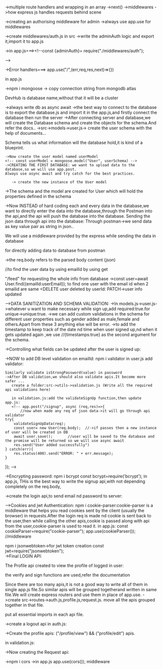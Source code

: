 ->multiple route handlers and wrapping in an array
->next()
->middlewares
->how express js handles requests behind scene 
<!-- app.post("/user",(req,res,next)=>{
    //  res.send("test get call");
    next();     next pr jaayega hi nhi,res.send se send ho jaayega
   // res.send("test get call");
},(req,res)=>{
    res.send("second response");
}) -->

->creating an authorising middleware for admin ->always use app.use for middlewares

<!-- app.use("/admin",(req,res,next)=>{
    console.log("Admin auth is getting checked");
    const token="xyz";
    const isAdminAuthorised=token==="xyz";
    if(!isAdminAuthorised){
        res.status(401).send("Unauthorised request")
    }else{
        next();
    }
})
app.get("/admin/getAllData",(req,res)=>{
    res.send("All data sent");
})
app.get("/admin/deleteUser",(req,res)=>{
    res.send("Delete a user");
}) -->

->create middlewares/auth.js in src
->write the adminAuth logic and export it,import it to app.js
 <!-- const adminAuth=(req,res,next)=>{
    console.log("Admin auth is getting checked");
    const token="xyz";
    const isAdminAuthorised=token==="xyz";
    if(!isAdminAuthorised){
        res.status(401).send("Unauthorised request")
    }else{
        next();
    }
}
module.exports={
    adminAuth,
}; -->

->in app.js===><!--const {adminAuth}= require("./middlewares/auth"); 
<!-- app.use("/admin",adminAuth)--> -->

->Error handlers===> app.use("/",(err,req,res,next)=>{})
<!-- app.get("/getUserData",(req,res)=>{
    throw new Error("dnkjsn");
    res.send("User Data Sent");
})

app.use("/",(err,req,res,next)=>{
    if(err){
        res.status(500).send("something went wrong");
    }
}) -->
in app.js
<!-- app.get("/getUserData",(req,res)=>{
    throw new Error("dnkjsn");
    res.send("User Data Sent");
})

app.use("/",(err,req,res,next)=>{
    if(err){
        res.status(500).send("something went wrong");
    }
}) -->

->npm i mongoose -> copy connection string from mongodb atlas
 <!-- await mongoose.connect("mongodb+srv://improfessional983:wWDMsY0ODiXo88Aq@cluster0.5susj.mongodb.net/DevHub") -->DevHub is database name,without that it will be a cluster
 ->always write db as async await
 ->the best way to connect to the database is to export the database.js and import it in the app.js,and firstly connect the database then run the server
 ->After connecting server and database,we will create the Database schema and create the objects for the schema.And refer the docs..
  ->src->models->user.js-> create the user schema with the help of documents...

  Schema tells us what information will the database hold,it is kind of a blueprint.
  <!-- firstName: {
        type: String //best practice while witing the schema
    },
    lastName:{
        type: String
    }, -->

    ->Now create the user model named userModel
    <!-- const userModel = mongoose.model("User", userSchema) -->
    ->CREATING THE FIRST DATABASE: we want to upload data to the database,so we will use app.post.
    Always use async await and try catch for the best practices.

       -> create the new instance of the User model
<!-- 
app.post("/signup", async (req,res)=>{


    const user =new User ({
        firstname:"Vaibhav",
        lastname:"Pandey",
        emailId:"vp@gmail.com",
        password:"vp123",
    });
    try{
        await user.save();  //user will be saved to the database and the promise will be returned so we will use async await
        res.send("User added successfully")
    } catch(err){
        res.status(400).send("Error saving the user" + err.message);
    }
}); -->

->The schema and the model are created for User which will hold the properties defined in the schema

->Now INSTEAD of hard coding each and every data in the database,we want to directly enter the data into the database,through the Postman into the api,and the api will push the database into the database.
Sending the json data through api into the database:
Through postman->we send data as key value pair as string in json..
<!-- {
        "firstname":"Virat",
        "lastname":"Kohli",
        "emailId":"vk@gmail.com",
        "password":"vk123",
    } -->

We will use a middleware provided by the express while sending the data in database
<!-- app.use(express.json()); --> 
for directly adding data  to database from postman
<!-- app.post("/signup", async (req,res)=>{
     
    //create the new instance of the User model
const user = new User(req.body); -->
->the req.body refers to the parsed body content (json)

//to find the user data by using emailId by using get
<!-- app.get("/user",async (req,res)=>{
    const userEmail=req.body.emailId; 
    try{
        const user=await User.find({emailId:userEmail}); //find emailId
        res.send(user); //sending the user from the database to the postman
    }catch(err){
        res.status(400).send("Something went wrong");
    }
}); -->

"/feed" for requesting the whole info from database
->const user=await User.find({emailId:userEmail});  to find one user with the email id when 2 emailid are same 
<DELETE user deleted by userId: <!-- findByIdAndDelete(userId) -->
PATCH->user info updated
<!--User.findOneAndUpdate({_id:userId},data);-->

-->DATA SANITIZATION AND SCHEMA VALIDATION:
  ->In models.js->user.js->whatever u want to make necessary while sign up,add required:true.for unique->unique:true.
  ->we can add custom validations in the schema for different user properties such as gender added as male,female and others.Apart from these 3 anything else will be error.
->to add the timestamp to keep track of the date nd time when user signed up,nd when it gets updated again ,we use //{timestamps:true} as the second argument for the schema.

->Controlling what fields can be updated after the user is signed up:
<!-- app.patch("/user/:userId",async(req,res)=>{
    const userId=req.params?.userId;
    const data=req.body;
    try{
        const ALLOWED_UPDATES=["photoUrl","about","gender","age","skills"]; 
        const isUpdateAllowed=Object.keys(data).every((k)=>
        ALLOWED_UPDATES.includes(k)
    );
    if(!isUpdateAllowed){
        throw new Error("Update not allowed");  
    }
         await User.findByIdAndUpdate({_id:userId},data,{
             returnDocument:"after",
             runValidators: true,   //now the gender will update for the existing ones also
         });
         res.send("User updated succesfully");
    }catch(err){
        res.status(400).send("UPDATE FAILED"+ err.message); 
    }
}) -->
->NOW to add DB level validation on emailId:
    npm i validator
  in user.js add validator:
  <!-- const validator=require('validator') -->
<!-- 
   emailId:{
        type: String,
        required:true,
        unique:true,
        lowercase:true, //always lowercase emailId
        trim:true , //to remove the whitespaces from front and back which can be considered as new emailId
        validate(value){
            if(!validator.isEmail(value)){
                throw new Error("email invalid "+ value);
            }
        }
    } -->

    Similarly validate isStrongPassword(value) in password
    ->After DB validation,we should also validate apis.It become more safer ...
       create a folder:src->utils->validation.js (Write all the required api validations here)

       in validation.js:add the validateSignUp function,then update app.js:
       <!-- app.post("/signup", async (req,res)=>{
           //now when made any req of json data->it will go through api validator
    try{
        validateSignUpData(req); 
        const user= new User(req.body);  //->if passes then a new instance of user will be created in DB
        await user.save();       //user will be saved to the database and the promise will be returned so we will use async await
        res.send("User added successfully")
    } catch(err){
        res.status(400).send("ERROR: " + err.message);
    }
}); -->

->Encrypting password: npm i bcrypt 
  const bcrypt=require('bcrypt'); in app.js,
 THis is the best way to write the signup api,with not depending completely on the req.body,
  <!-- app.post("/signup", async (req, res) => {
  try {
    validateSignUpData(req);
    const { firstName , lastName , emailId, password }=req.body;  //after validation,instantly extract the data,dont trust req.body
    const passwordHash = await bcrypt.hash(password,10);  encrypting the password by 10 rounds
    const user = new User({
        firstName,
        lastName,
        emailId,
        password: passwordHash ->sesnding the encrypted password hash to the database
    });  //->if passes then a new instance of user will be created in DB,with storing the necessary inputs directly
    await user.save();              
    res.send("User added successfully");
  } catch (err) {
    res.status(400).send("ERROR: " + err.message);
  }
}); -->

->create the login api,to send email nd password to server:
<!-- app.post("/login", async (req,res)=>{
 try{
        const { emailId, password} = req.body;  //extract the necessary from the req.body
        const user= await User.findOne({emailId : emailId})  //find the emailId entered in the database
        if(!user){
            throw new Error("User not found in Database");
        }
        const isPasswordValid = await bcrypt.compare(password , user.password);  //convert the entered password to encrypted one nd match it in database
        if(isPasswordValid){

            res.cookie("token","jnjdnckjdnjcknwjkdnwcn")
            res.send("Login Successfull")
        }else{
            throw new Error("Password is not correct ")
        }
    } catch (err) {
    res.status(400).send("ERROR: " + err.message);
  }
}); -->

-->Cookies and jwt Authentication:
 npm i cookie-parser:cookie-parser is a middleware that helps you read cookies sent by the client (usually the browser) in requests.After the login req is made nd cookie is sent back to the user,then while calling the other apis,cookie is passed along with api from the user,cookie-parser is used to read it.
 in app.js:
    const cookieParser=require("cookie-parser");
    app.use(cookieParser()); //middleware

 npm i jsonwebtoken->for jwt token creation
 const jwt=require("jsonwebtoken");  
 ->Final LOGIN API:
 <!-- app.post("/login", async (req,res)=>{
 try{
        const { emailId, password} = req.body;  //extract the necessary from the req.body
        const user= await User.findOne({emailId : emailId})  //find the emailId entered in the database
        if(!user){
            throw new Error("User not found in Database");
        }
        const isPasswordValid = await bcrypt.compare(password , user.password);  //convert the entered password to encrypted one nd match it in database
        if(isPasswordValid){

            const token=await jwt.sign({_id:user._id},"DEVHUB@99"); //hiding the user id into the cookies along with the secret code
            console.log(token);
            //add the token back to the server and send the cookie back to user
            res.cookie("token",token)
            res.send("Login Successfull");
         
        }else{
            throw new Error("Password is not correct ")
        }
    } catch (err) {
    res.status(400).send("ERROR: " + err.message);
  }
}); -->

The Profile api created to view the profile of logged in user:
<!-- app.get("/profile", async (req, res) => {
  try {
    const cookies = req.cookies; // Ask the user to send their cookies (contains token)
    const { token } = cookies;   // Extract the JWT token from cookies

    // Validate the token
    const decodedMessage = await jwt.verify(token, "DEVHUB@99"); 
    const { _id } = decodedMessage; // 🎯 Extract user ID from decoded token
    console.log("Logged in user is: " + _id); // Debug log
    // 🧾 Fetch user details from database
    const user = await User.findById(_id);
    if (!user) {
      throw new Error("User does not exist");
    }
    res.send(user); // Send full user data (excluding password by default)
  } catch (err) {
    res.status(400).send("ERROR: " + err.message); 
  }
}); -->
the verify and sign functions are used,refer the documentation

Since there are too many apis,it is not a good way to write all of them in single app.js file.So similar apis will be grouped togetherand written in same file.We will create express routers and use them in place of app.use.
->create src->routes->auth.js,profile.js,request.js.
move all the apis grouped together in that file.
 <!-- const authRouter=express.Router(); //call express Router -->
put all essential imports in each api file.

->create a logout api in auth.js:
<!-- authRouter.post("/logout", async (req,res)=>{
    res.cookie("token",null,{  //set token to null 
        expires: new Date(Date.now()) //expire the cookie now
    })
    res.send("Logout Successfull")
}) -->

->Create the profile apis:
 ("/profile/view") && ("profile/edit") apis.
 <!-- profileRouter.patch("/profile/edit",userAuth,async (req,res)=>{
  try{
 if(!validateEditProfileData(req)){     // Validate the data before processing
    throw new Error("Invalid data for edit");
 }
 const loggedInUser=req.user;       
 //console.log(loggedInUser);
              //get the logged in user from the middleware
 Object.keys(req.body).forEach((key) => {        //req.body contains the fields of database that we want to update
      loggedInUser[key] = req.body[key];          // Update the user object with the new data     
    });
 //console.log(loggedInUser);
  await loggedInUser.save();             // Save the updated user object to the database
  res.json({
    message:`${loggedInUser.firstName}, your profile was updated successfully!!`,
    data: loggedInUser
  });

}catch(err){
    res.status(400).send("ERROR: " + err.message);
  }}); -->

  in validation.js:
  <!-- const validateEditProfileData = (req) => {
  const allowedEditFields=["firstName","lastName","photoUrl","about","gender","age","skills"];
  const isEditAllowed=Object.keys(req.body).every((k)=>{
    return allowedEditFields.includes(k);
  })
    return isEditAllowed;
} -->


->Now creating the Request api:
<!-- RequestRouter.post("/request/send/:status/:toUserId", userAuth, async (req, res) => {

    try{
    const fromUserId=req.user._id;        // User sending the request comes from the auth middleware
    const toUserId=req.params.toUserId;  // User to whom the request is sent comes from the api URL
    const status=req.params.status;      // Status of the request comes from the api URL
    const allowedStatus=["ignored","interested"];
    if(!allowedStatus.includes(status)){
        return res.status(400).json("Invalid status: "+ status);
    }
// Check if the toUserId is valid
    const toUser= await User.findById(toUserId);
    if(!toUser){
        return res.status(404).json( {message: "User not found"});
    }
// Check if a connection request already exists between the two users i.e. saved on DB 
   const existingConnectionRequest = await ConnectionRequest.findOne({
  $or: [
    { fromUserId, toUserId },
    { fromUserId: toUserId, toUserId: fromUserId }
  ]
});
    if(existingConnectionRequest){
        return res.status(400).send("Connection request already exists");
    }
    const connectionRequest= new ConnectionRequest({
        fromUserId,
        toUserId,
        status
    });
    const data= await connectionRequest.save();
    res.json({
        message:"Connection Request Sent Successfully",
        data,
    })
    }catch(err){
        res.status(400).json({
            message:"Smoething went wrong",
            error: err.message
        })

    }
}) -->













->npm i cors ->in app.js app.use(cors()); middleware
<!-- app.use(cors({
    origin:"http://localhost:5174",  //frontend URL 
    credentials:true, //allow cookies to be sent with requests
})); -->